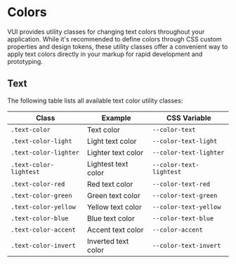# Colors

VUI provides utility classes for changing text colors throughout your application. While it's recommended to define colors through CSS custom properties and design tokens, these utility classes offer a convenient way to apply text colors directly in your markup for rapid development and prototyping.

## Text

The following table lists all available text color utility classes:

| Class                  | Example                                                      | CSS Variable            |
| ---------------------- | ------------------------------------------------------------ | ----------------------- |
| `.text-color`          | <span class="text-color">Text color</span>                   | `--color-text`          |
| `.text-color-light`    | <span class="text-color-light">Light text color</span>       | `--color-text-light`    |
| `.text-color-lighter`  | <span class="text-color-lighter">Lighter text color</span>   | `--color-text-lighter`  |
| `.text-color-lightest` | <span class="text-color-lightest">Lightest text color</span> | `--color-text-lightest` |
| `.text-color-red`      | <span class="text-color-red">Red text color</span>           | `--color-text-red`      |
| `.text-color-green`    | <span class="text-color-green">Green text color</span>       | `--color-text-green`    |
| `.text-color-yellow`   | <span class="text-color-yellow">Yellow text color</span>     | `--color-text-yellow`   |
| `.text-color-blue`     | <span class="text-color-blue">Blue text color</span>         | `--color-text-blue`     |
| `.text-color-accent`   | <span class="text-color-accent">Accent text color</span>     | `--color-accent`        |
| `.text-color-invert`   | <span class="text-color-invert">Inverted text color</span>   | `--color-text-invert`   |

